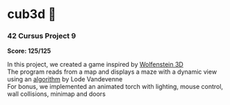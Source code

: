 # cub3d 🐺

### 42 Cursus Project 9

**Score: 125/125**

In this project, we created a game inspired by [Wolfenstein 3D](https://en.wikipedia.org/wiki/Wolfenstein_3D) </br>
The program reads from a map and displays a maze with a dynamic view using an [algorithm](https://lodev.org/cgtutor/raycasting.html) by Lode Vandevenne</br>
For bonus, we implemented an animated torch with lighting, mouse control, wall collisions, minimap and doors
